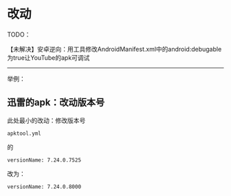 # 改动

TODO：

【未解决】安卓逆向：用工具修改AndroidManifest.xml中的android:debugable为true让YouTube的apk可调试

---

举例：

## 迅雷的apk：改动版本号

此处最小的改动：修改版本号

`apktool.yml`

的

`versionName: 7.24.0.7525`

改为：

`versionName: 7.24.0.8000`
